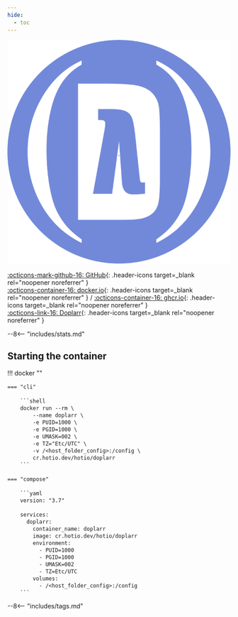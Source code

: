 ```yaml
---
hide:
  - toc
---
```


<div class="image-logo"><img src="/img/image-logos/doplarr.svg" alt="logo"></div>

[:octicons-mark-github-16: GitHub](https://github.com/hotio/doplarr){: .header-icons target=_blank rel="noopener noreferrer" }  
[:octicons-container-16: docker.io](https://hub.docker.com/r/hotio/doplarr){: .header-icons target=_blank rel="noopener noreferrer" }
 / [:octicons-container-16: ghcr.io](https://github.com/orgs/hotio/packages/container/package/doplarr){: .header-icons target=_blank rel="noopener noreferrer" }  
[:octicons-link-16: Doplarr](https://github.com/kiranshila/doplarr){: .header-icons target=_blank rel="noopener noreferrer" }  

--8<-- "includes/stats.md"

## Starting the container

!!! docker ""

    === "cli"

        ```shell
        docker run --rm \
            --name doplarr \
            -e PUID=1000 \
            -e PGID=1000 \
            -e UMASK=002 \
            -e TZ="Etc/UTC" \
            -v /<host_folder_config>:/config \
            cr.hotio.dev/hotio/doplarr
        ```

    === "compose"

        ```yaml
        version: "3.7"

        services:
          doplarr:
            container_name: doplarr
            image: cr.hotio.dev/hotio/doplarr
            environment:
              - PUID=1000
              - PGID=1000
              - UMASK=002
              - TZ=Etc/UTC
            volumes:
              - /<host_folder_config>:/config
        ```

--8<-- "includes/tags.md"
